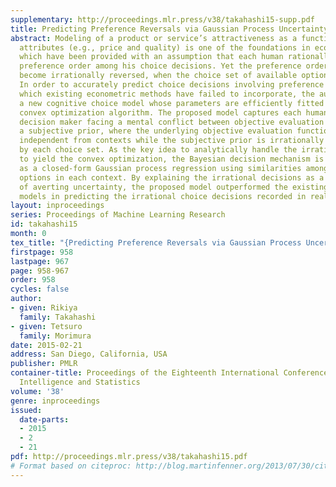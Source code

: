 ```yaml
---
supplementary: http://proceedings.mlr.press/v38/takahashi15-supp.pdf
title: Predicting Preference Reversals via Gaussian Process Uncertainty Aversion
abstract: Modeling of a product or service’s attractiveness as a function of its own
  attributes (e.g., price and quality) is one of the foundations in econometric forecasts,
  which have been provided with an assumption that each human rationally has a consistent
  preference order among his choice decisions. Yet the preference orders by real humans
  become irrationally reversed, when the choice set of available options is manipulated.
  In order to accurately predict choice decisions involving preference reversals,
  which existing econometric methods have failed to incorporate, the authors introduce
  a new cognitive choice model whose parameters are efficiently fitted with a global
  convex optimization algorithm. The proposed model captures each human as a Bayesian
  decision maker facing a mental conflict between objective evaluation samples and
  a subjective prior, where the underlying objective evaluation function is rationally
  independent from contexts while the subjective prior is irrationally determined
  by each choice set. As the key idea to analytically handle the irrationality and
  to yield the convex optimization, the Bayesian decision mechanism is implemented
  as a closed-form Gaussian process regression using similarities among the available
  options in each context. By explaining the irrational decisions as a consequence
  of averting uncertainty, the proposed model outperformed the existing econometric
  models in predicting the irrational choice decisions recorded in real-world datasets.
layout: inproceedings
series: Proceedings of Machine Learning Research
id: takahashi15
month: 0
tex_title: "{Predicting Preference Reversals via Gaussian Process Uncertainty Aversion}"
firstpage: 958
lastpage: 967
page: 958-967
order: 958
cycles: false
author:
- given: Rikiya
  family: Takahashi
- given: Tetsuro
  family: Morimura
date: 2015-02-21
address: San Diego, California, USA
publisher: PMLR
container-title: Proceedings of the Eighteenth International Conference on Artificial
  Intelligence and Statistics
volume: '38'
genre: inproceedings
issued:
  date-parts:
  - 2015
  - 2
  - 21
pdf: http://proceedings.mlr.press/v38/takahashi15.pdf
# Format based on citeproc: http://blog.martinfenner.org/2013/07/30/citeproc-yaml-for-bibliographies/
---
```

